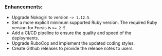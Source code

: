 ### Enhancements:

- Upgrade Nokogiri to version `~> 1.12.5`.
- Set a more explicit minimum supported Ruby version. The required Ruby version for Forsis is `>= 2.5`.
- Add a CI/CD pipeline to ensure the quality and speed of the deployments.
- Upgrade RuboCop and implement the updated coding styles. 
- Create Github releases to provide the release notes to users.
